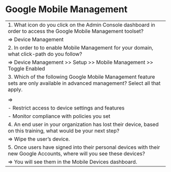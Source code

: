 # Google Mobile Management

||
|--|
|1. What icon do you click on the Admin Console dashboard in order to access the Google Mobile Management toolset?|
| => Device Management|
|2. In order to to enable Mobile Management for your domain, what click-path do you follow?|
| => Device Management >> Setup >> Mobile Management >> Toggle Enabled|
|3. Which of the following Google Mobile Management feature sets are only available in advanced management? Select all that apply.|
||
|=>|
|- Restrict access to device settings and features|
|- Monitor compliance with policies you set||
|4. An end user in your organization has lost their device, based on this training, what would be your next step?|
|=> Wipe the user’s device.|
|5. Once users have signed into their personal devices with their new Google Accounts, where will you see these devices?|
|=> You will see them in the Mobile Devices dashboard.|

